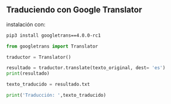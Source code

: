 ## Traduciendo con Google Translator



instalación con:

```sh
pip3 install googletrans==4.0.0-rc1
```


```python
from googletrans import Translator

traductor = Translator()

resultado = traductor.translate(texto_original, dest= 'es')
print(resultado)

texto_traducido = resultado.txt

print('Traducción: ',texto_traducido)
```

